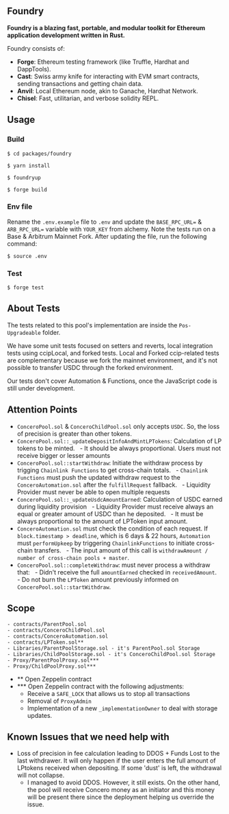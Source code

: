 ## Foundry

**Foundry is a blazing fast, portable, and modular toolkit for Ethereum application development written in Rust.**

Foundry consists of:

- **Forge**: Ethereum testing framework (like Truffle, Hardhat and DappTools).
- **Cast**: Swiss army knife for interacting with EVM smart contracts, sending transactions and getting chain data.
- **Anvil**: Local Ethereum node, akin to Ganache, Hardhat Network.
- **Chisel**: Fast, utilitarian, and verbose solidity REPL.

## Usage

### Build

```shell
$ cd packages/foundry
```

```shell
$ yarn install
```

```shell
$ foundryup
```

```shell
$ forge build
```

### Env file

Rename the `.env.example` file to `.env` and update the `BASE_RPC_URL=` & `ARB_RPC_URL=` variable with `YOUR_KEY` from alchemy. Note the tests run on a Base & Arbitrum Mainnet Fork. After updating the file, run the following command:

```shell
$ source .env
```

### Test

```shell
$ forge test
```

## About Tests

The tests related to this pool's implementation are inside the `Pos-Upgradeable` folder.

We have some unit tests focused on setters and reverts, local integration tests using ccipLocal, and forked tests. Local and Forked ccip-related tests are complementary because we fork the mainnet environment, and it's not possible to transfer USDC through the forked environment.

Our tests don't cover Automation & Functions, once the JavaScript code is still under development.

## Attention Points

- `ConceroPool.sol` & `ConceroChildPool.sol` only accepts `USDC`. So, the loss of precision is greater than other tokens.
- `ConceroPool.sol::_updateDepositInfoAndMintLPTokens`: Calculation of LP tokens to be minted.
  - It should be always proportional. Users must not receive bigger or lesser amounts
- `ConceroPool.sol::startWithdraw`: Initiate the withdraw process by trigging `Chainlink Functions` to get cross-chain totals.
  - `Chainlink Functions` must push the updated withdraw request to the `ConceroAutomation.sol` after the `fulfillRequest` fallback.
  - Liquidity Provider must never be able to open multiple requests
- `ConceroPool.sol::_updateUsdcAmountEarned`: Calculation of USDC earned during liquidity provision
  - Liquidity Provider must receive always an equal or greater amount of USDC than he deposited.
  - It must be always proportional to the amount of LPToken input amount.
- `ConceroAutomation.sol` must check the condition of each request. If `block.timestamp > deadline`, which is 6 days & 22 hours, `Automation` must `performUpkeep` by triggering `ChainlinkFunctions` to initiate cross-chain transfers.
  - The input amount of this call is `withdrawAmount / number of cross-chain pools + master`.
- `ConceroPool.sol::completeWithdraw`: must never process a withdraw that:
  - Didn't receive the full `amountEarned` checked in `receivedAmount`.
  - Do not burn the `LPToken` amount previously informed on `ConceroPool.sol::startWithdraw`.

## Scope

```
- contracts/ParentPool.sol
- contracts/ConceroChildPool.sol
- contracts/ConceroAutomation.sol
- contracts/LPToken.sol**
- Libraries/ParentPoolStorage.sol - it's ParentPool.sol Storage
- Libraries/ChildPoolStorage.sol - it's ConceroChildPool.sol Storage
- Proxy/ParentPoolProxy.sol***
- Proxy/ChildPoolProxy.sol***
```

- ** Open Zeppelin contract
- *** Open Zeppelin contract with the following adjustments:
   - Receive a `SAFE_LOCK` that allows us to stop all transactions
   - Removal of `ProxyAdmin`
   - Implementation of a new `_implementationOwner` to deal with storage updates.

## Known Issues that we need help with
- Loss of precision in fee calculation leading to DDOS + Funds Lost to the last withdrawer. It will only happen if the user enters the full amount of LPtokens received when depositing. If some 'dust' is left, the withdrawal will not collapse.
  - I managed to avoid DDOS. However, it still exists. On the other hand, the pool will receive Concero money as an initiator and this money will be present there since the deployment helping us override the issue.
